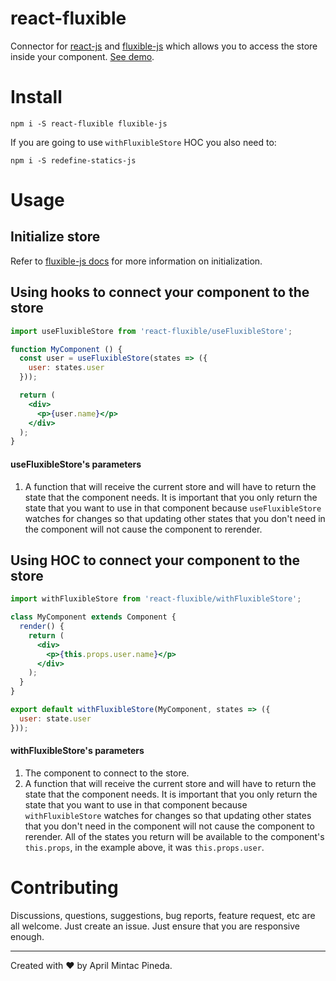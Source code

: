 <!-- @format -->

# react-fluxible

Connector for [react-js](https://github.com/facebook/react/) and [fluxible-js](https://github.com/aprilmintacpineda/fluxible-js) which allows you to access the store inside your component. [See demo](https://aprilmintacpineda.github.io/react-fluxible/).

# Install

```
npm i -S react-fluxible fluxible-js
```

If you are going to use `withFluxibleStore` HOC you also need to:

```
npm i -S redefine-statics-js
```

# Usage

## Initialize store

Refer to [fluxible-js docs](https://github.com/aprilmintacpineda/fluxible-js#usage) for more information on initialization.

## Using hooks to connect your component to the store

```jsx
import useFluxibleStore from 'react-fluxible/useFluxibleStore';

function MyComponent () {
  const user = useFluxibleStore(states => ({
    user: states.user
  }));

  return (
    <div>
      <p>{user.name}</p>
    </div>
  );
}
```

#### useFluxibleStore's parameters

1. A function that will receive the current store and will have to return the state that the component needs. It is important that you only return the state that you want to use in that component because `useFluxibleStore` watches for changes so that updating other states that you don't need in the component will not cause the component to rerender.

## Using HOC to connect your component to the store

```jsx
import withFluxibleStore from 'react-fluxible/withFluxibleStore';

class MyComponent extends Component {
  render() {
    return (
      <div>
        <p>{this.props.user.name}</p>
      </div>
    );
  }
}

export default withFluxibleStore(MyComponent, states => ({
  user: state.user
}));
```

#### withFluxibleStore's parameters

1. The component to connect to the store.
2. A function that will receive the current store and will have to return the state that the component needs. It is important that you only return the state that you want to use in that component because `withFluxibleStore` watches for changes so that updating other states that you don't need in the component will not cause the component to rerender. All of the states you return will be available to the component's `this.props`, in the example above, it was `this.props.user`.

# Contributing

Discussions, questions, suggestions, bug reports, feature request, etc are all welcome. Just create an issue. Just ensure that you are responsive enough.

---

Created with :heart: by April Mintac Pineda.
